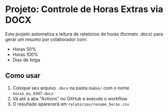 # Projeto: Controle de Horas Extras via DOCX

Este projeto automatiza a leitura de relatórios de horas (formato .docx) para gerar um resumo por colaborador com:

- Horas 50%
- Horas 100%
- Dias de folga

## Como usar

1. Coloque seu arquivo `.docx` na pasta `dados/` com o nome `horas_ms_0307.docx`
2. Vá até a aba "Actions" no GitHub e execute o workflow
3. O resultado aparecerá em `relatorios/resumo_horas.csv`
